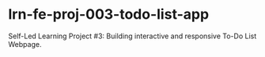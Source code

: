 # lrn-fe-proj-003-todo-list-app
Self-Led Learning Project #3: Building interactive and responsive To-Do List Webpage.
